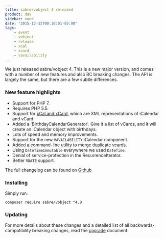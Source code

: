 ```yaml
---
title: sabre/vobject 4 released
product: dav
sidebar: none
date: "2015-12-12T00:10:01-05:00"
tags:
    - event
    - vobject
    - release
    - xcal
    - xcard
    - vavailability
---
```


We just released sabre/vobject 4. This is a new major version, and comes with a
number of new features and also BC breaking changes. The API is largely the
same, but there are a few subtle differences.

### New feature highlights

* Support for PHP 7.
* Requires PHP 5.5.
* Support for [xCal and xCard][2], which are XML representations of iCalendar
  and vCard.  
* Added a 'BirthdayCalendarGenerator'. Give it a list of vCards, and it will
  create an iCalendar object with birthdays.
* Lots of speed and memory improvements.  
* Support for the new `VAVAILABILITY` iCalendar component.
* Added a command-line utility to merge duplicate vcards.
* Using `DateTimeImmutable` everywhere we used `DateTime`.
* Denial of service-protection in the RecurrenceIterator.
* Better `RDATE` support.

The full changelog can be found on [Github][1]

### Installing

Simply run:

    composer require sabre/vobject ^4.0

### Updating

For more details about these changes and a detailed list of all backwards-
compatibility breaking changes, read the [upgrade][3] document.


[1]: https://github.com/sabre-io/vobject/blob/4.0.0/CHANGELOG.md
[2]: /vobject/xcal_xcard/
[3]: /vobject/upgrade_to_4/
